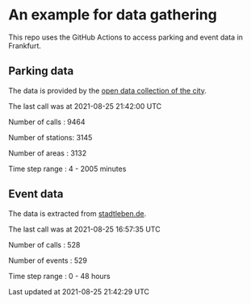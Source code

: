 # An example for data gathering

This repo uses the GitHub Actions to access parking and event data in Frankfurt.

## Parking data
The data is provided by the [open data collection of the city](https://www.offenedaten.frankfurt.de/).

The last call was at 2021-08-25 21:42:00 UTC

Number of calls   : 9464

Number of stations: 3145

Number of areas   : 3132

Time step range   :    4 - 2005 minutes


## Event data
The data is extracted from [stadtleben.de](https://stadtleben.de/frankfurt/).

The last call was at 2021-08-25 16:57:35 UTC

Number of calls   : 528

Number of events  : 529

Time step range   :   0 -  48 hours


Last updated at 2021-08-25 21:42:29 UTC
